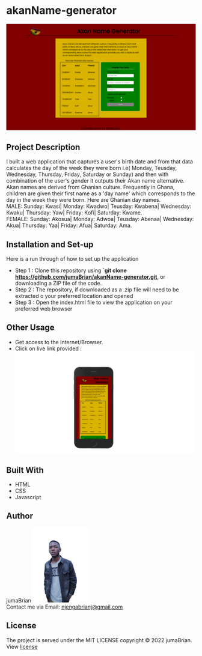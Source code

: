 # akanName-generator
<img src="./images/desktop.png">

## Project Description
I built a web application that captures a user's birth date and from that data calculates the day of the week they were born i.e( Monday, Teusday, Wednesday, Thursday, Friday, Saturday or Sunday) and then with combination of the user's gender it outputs their Akan name alternative. 
<br>
Akan names are derived from Ghanian culture. Frequently in Ghana, children are given their first name as a 'day name' which corresponds to the day in the week they were born. Here are Ghanian day names.
<br>
MALE: Sunday: Kwasi| Monday: Kwadwo| Teusday: Kwabena| Wednesday: Kwaku| Thursday: Yaw| Friday: Kofi| Saturday: Kwame.
<br>
FEMALE: Sunday: Akosua| Monday: Adwoa| Teusday: Abenaa| Wednesday: Akua| Thursday: Yaa| Friday: Afua| Saturday: Ama.
<br>

## Installation and Set-up
Here is a run through of how to set up the application
* Step 1 : Clone this repository using **`git clone https://github.com/jumaBrian/akanName-generator.git**, or downloading a ZIP file of the code.
* Step 2 : The repository, if downloaded as a .zip file will need to be extracted o your preferred location and opened
* Step 3 : Open the index.html file to view the application on your preferred web browser
## Other Usage
* Get access to the Internet/Browser.
* Click on live link provided : 
  <img src="./images/mobile.png" >
## Built With
* HTML
* CSS
* Javascript
## Author
jumaBrian 
<img src="./images/me.png" height="200px">
<br>
Contact me via Email: njengabrianj@gmail.com

## License 
The project is served under the MIT LICENSE copyright &copy; 2022 jumaBrian.
View <a href="https://github.com/jumaBrian/akanName-generator/blob/main/LICENSE">license</a>



